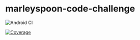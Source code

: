 # marleyspoon-code-challenge

![Android CI](https://github.com/andersonrsoares/marleyspoon-code-challenge/workflows/Android%20CI/badge.svg)

[![Coverage](https://sonarcloud.io/api/project_badges/measure?project=andersonrsoares_marleyspoon-code-challenge&metric=coverage)](https://sonarcloud.io/dashboard?id=andersonrsoares_marleyspoon-code-challenge)
